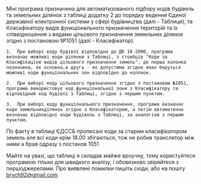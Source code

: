 Міні програма призначена для автоматизованого підбору кодів будівель та земельних ділянок з таблиці додатку 2 до порядку ведення Єдиної державної електронної системи у сфері будівництва (далі - Таблиця), та Класифікатору видів функціонального призначення територій та їх співвідношення з видами цільового призначення земельних ділянок згідно з постановою №1051 (далі - Класифікатор).

    1.  При виборі коду будівлі відповідно до ДК 18-2000, програма визначає можливі коди ділянки з Таблиці, з стовбців "Коди за Класифікацією видів цільового призначення земель", де перша колонка позначена, як основна,а друга - як допустима згідно яких беруться можливі коди функціональних зон відповідно до колонок.

    2.  При виборі коду цільового призначення згідно з постановою №1051, програма використовує код функціональної зони з Класифікатору та відповідний код будівлі з Таблиці, згідно з першим пунктом.

    3.  При виборі коду функціонального призначення, програма визначає коди земельнихділянок згідно з Класифікатором, а потім автоматично визначає відповідні коди будівель з Таблиці, за аналогією з першим пунктом.
	
По факту в таблиці ЄДССБ прописані коди за старим класифікатором земель але всі коди крім 18.00 збігаються, тож не робив транслятор між ними а брав одразу з постанов 1051

Майте на увазі, що таблиці я складав майже вроучну, тому користуйтеся програмою тільки для швидкого аналізу, і обовязково звіряйтеся з першоджерелами.
Про виявлені помилки пишіть сюди, або на пошту brych92@gmail.com

